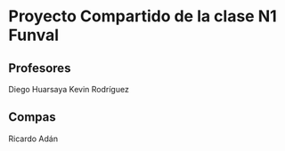 # Proyecto Compartido de la clase N1 Funval

## Profesores

Diego Huarsaya
Kevin Rodríguez

## Compas

Ricardo Adán